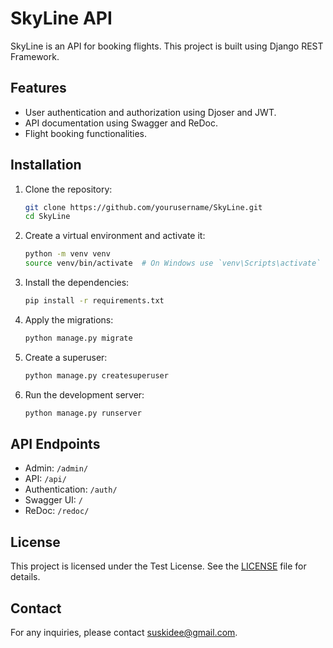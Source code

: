 # SkyLine API

SkyLine is an API for booking flights. This project is built using Django REST Framework.

## Features

- User authentication and authorization using Djoser and JWT.
- API documentation using Swagger and ReDoc.
- Flight booking functionalities.

## Installation

1. Clone the repository:
    ```bash
    git clone https://github.com/yourusername/SkyLine.git
    cd SkyLine
    ```

2. Create a virtual environment and activate it:
    ```bash
    python -m venv venv
    source venv/bin/activate  # On Windows use `venv\Scripts\activate`
    ```

3. Install the dependencies:
    ```bash
    pip install -r requirements.txt
    ```

4. Apply the migrations:
    ```bash
    python manage.py migrate
    ```

5. Create a superuser:
    ```bash
    python manage.py createsuperuser
    ```

6. Run the development server:
    ```bash
    python manage.py runserver
    ```

## API Endpoints

- Admin: `/admin/`
- API: `/api/`
- Authentication: `/auth/`
- Swagger UI: `/`
- ReDoc: `/redoc/`

## License

This project is licensed under the Test License. See the [LICENSE](LICENSE) file for details.

## Contact

For any inquiries, please contact suskidee@gmail.com.
